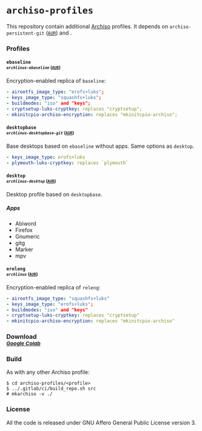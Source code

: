 # `archiso-profiles`

This repository contain additional 
[Archiso](https://aur.archlinux.org/archlinux/archiso)
profiles. It depends on `archiso-persistent-git` 
([`AUR`](https://aur.archlinux.org/packages/archiso-persistent-git)) and .

### Profiles

#### `ebaseline` <br> <sub>*`archlinux-ebaseline`* ([`AUR`](https://aur.archlinux.org/packages/archlinux-ebaseline))</sub>
Encryption-enabled replica of `baseline`:
```yaml
- airootfs_image_type: "erofs+luks";
- keys_image_type: "squashfs+luks";
- buildmodes: "iso" and "keys";
- cryptsetup-luks-cryptkey: replaces "cryptsetup";
- mkinitcpio-archiso-encryption: replaces "mkinitcpio-archiso";
```

#### `desktopbase` <br> <sub>*`archlinux-desktopbase-git`* ([`AUR`](https://aur.archlinux.org/packages/archlinux-desktopbase-git))</sub>
Base desktops based on `ebaseline` without apps. Same options as `desktop`.

```yaml
- keys_image_type: erofs+luks
- plymouth-luks-cryptkey: replaces `plymouth`
```

#### `desktop` <br> <sub>*`archlinux-desktop`* ([`AUR`](https://aur.archlinux.org/packages/archlinux-desktop))</sub>
Desktop profile based on `desktopbase`.

##### Apps
- Abiword
- Firefox
- Gnumeric
- gitg
- Marker
- mpv

#### `ereleng` <br> <sub>*`archlinux`* ([`AUR`](https://aur.archlinux.org/packages/archlinux))</sub>

Encryption-enabled replica of `releng`:
```yaml
- airootfs_image_type: "squashfs+luks"
- keys_image_type: "erofs+luks";
- buildmodes: "iso" and "keys"
- cryptsetup-luks-cryptkey: replaces "cryptsetup"
- mkinitcpio-archiso-encryption: replaces "mkinitcpio-archiso"
```

### Download <br> <sub>[*Google Colab*](https://colab.research.google.com/github/tallero/archiso-profiles/blob/noapps/jupyter/jupyter.ipynb)</sub>

### Build

As with any other Archiso profile:

```console
$ cd archiso-profiles/<profile>
$ ../.gitlab/ci/build_repo.sh src
# mkarchiso -v ./ 
```

### License

All the code is released under GNU Affero General Public License version 3.
